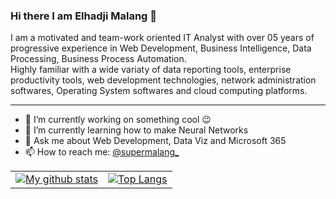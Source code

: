 ### Hi there I am Elhadji Malang 👋

I am a motivated and team-work oriented IT Analyst with over 05 years of progressive experience in Web Development, Business Intelligence, Data Processing, Business Process Automation.  
Highly familiar with a wide variaty of data reporting tools, enterprise productivity tools, web development technologies, network administration softwares, Operating System softwares and cloud computing platforms.

---
- 🔭 I’m currently working on something cool 😉
- 🌱 I’m currently learning how to make Neural Networks
- 💬 Ask me about Web Development, Data Viz and Microsoft 365
- 📫 How to reach me: [@supermalang_](https://twitter.com/supermalang_)


|||
|---|---|
|[![My github stats](https://github-readme-stats.vercel.app/api?username=supermalang&hide=contribs,prs&count_private=true&show_icons=true&include_all_commits=true&theme=vue)](https://github.com/supermalang) |[![Top Langs](https://github-readme-stats.vercel.app/api/top-langs/?username=supermalang&layout=compact&theme=nord)](https://github.com/supermalang) |